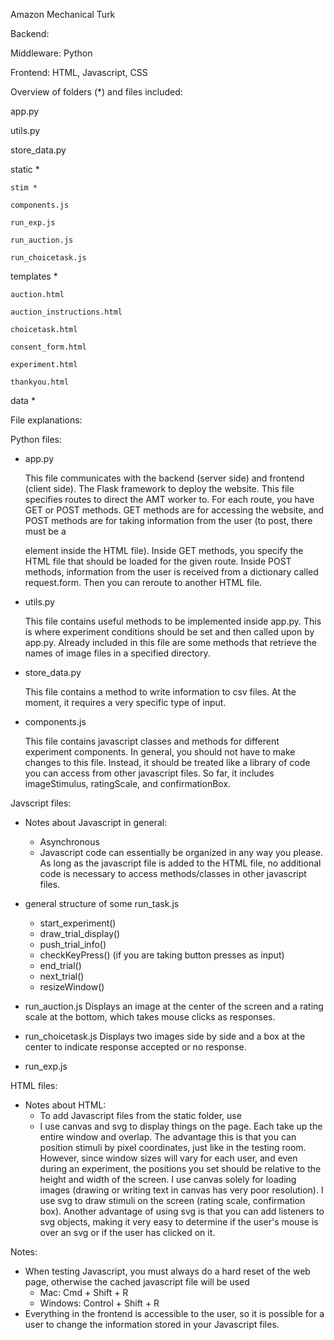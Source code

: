 Amazon Mechanical Turk

Backend:

Middleware: Python

Frontend: HTML, Javascript, CSS 


Overview of folders (*) and files included:

app.py

utils.py

store_data.py

static *

	stim *

	components.js

	run_exp.js
	
	run_auction.js
	
	run_choicetask.js
	
templates *
	
	auction.html
	
	auction_instructions.html
	
	choicetask.html
	
	consent_form.html
	
	experiment.html
	
	thankyou.html

data *

File explanations:

Python files:
- app.py
	
	This file communicates with the backend (server side) and frontend (client side). The Flask framework to deploy the website. This file specifies routes to direct the AMT worker to. For each route, you have GET or POST methods. GET methods are for accessing the website, and POST methods are for taking information from the user (to post, there must be a <form> element inside the HTML file). Inside GET methods, you specify the HTML file that should be loaded for the given route. Inside POST methods, information from the user is received from a dictionary called request.form. Then you can reroute to another HTML file.

- utils.py
	
	This file contains useful methods to be implemented inside app.py. This is where experiment conditions should be set and then called upon by app.py. Already included in this file are some methods that retrieve the names of image files in a specified directory.

- store_data.py

	This file contains a method to write information to csv files. At the moment, it requires a very specific type of input. 

- components.js

	This file contains javascript classes and methods for different experiment components. In general, you should not have to make changes to this file. Instead, it should be treated like a library of code you can access from other javascript files. So far, it includes imageStimulus, ratingScale, and confirmationBox.

Javscript files:

- Notes about Javascript in general:
	- Asynchronous
	- Javascript code can essentially be organized in any way you please. As long as the javascript file is added to the HTML file, no additional code is necessary to access methods/classes in other javascript files.

- general structure of some run_task.js
	- start_experiment()
	- draw_trial_display()
	- push_trial_info()
	- checkKeyPress() (if you are taking button presses as input)
	- end_trial()
	- next_trial()
	- resizeWindow()

- run_auction.js
	Displays an image at the center of the screen and a rating scale at the bottom, which takes mouse clicks as responses.

- run_choicetask.js
	Displays two images side by side and a box at the center to indicate response accepted or no response. 

- run_exp.js

HTML files:
- Notes about HTML:
	- To add Javascript files from the static folder, use <script src="{{ url_for('static', filename='filename.js') }}"></script> 
	- I use canvas and svg to display things on the page. Each take up the entire window and overlap. The advantage this is that you can position stimuli by pixel coordinates, just like in the testing room. However, since window sizes will vary for each user, and even during an experiment, the positions you set should be relative to the height and width of the screen. I use canvas solely for loading images (drawing or writing text in canvas has very poor resolution). I use svg to draw stimuli on the screen (rating scale, confirmation box). Another advantage of using svg is that you can add listeners to svg objects, making it very easy to determine if the user's mouse is over an svg or if the user has clicked on it.

Notes:
 - When testing Javascript, you must always do a hard reset of the web page, otherwise the cached javascript file will be used 
 	- Mac: Cmd + Shift + R
 	- Windows: Control + Shift + R
 - Everything in the frontend is accessible to the user, so it is possible for a user to change the information stored in your Javascript files. 